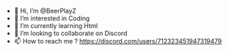 - 👋 Hi, I’m @BeerPlayZ
- 👀 I’m interested in Coding
- 🌱 I’m currently learning Html
- 💞️ I’m looking to collaborate on Discord
- 📫 How to reach me ? https://discord.com/users/712323451947319479

<!---
BeerPlayZ/BeerPlayZ is a ✨ special ✨ repository because its `README.md` (this file) appears on your GitHub profile.
You can click the Preview link to take a look at your changes.
--->
